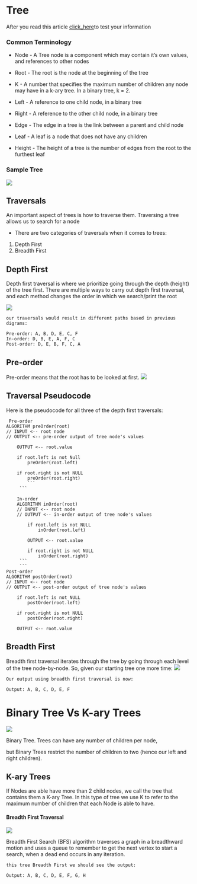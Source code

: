 # Tree
After you read this article [click_here]()to test your information

### Common Terminology
* Node - A Tree node is a component which may contain it’s own values, and references to other nodes

* Root - The root is the node at the beginning of the tree

* K - A number that specifies the maximum number of children any node may have in a k-ary tree. In a binary tree, k = 2.

* Left - A reference to one child node, in a binary tree

* Right - A reference to the other child node, in a binary tree

* Edge - The edge in a tree is the link between a parent and child node

* Leaf - A leaf is a node that does not have any children

* Height - The height of a tree is the number of edges from the root to the furthest leaf

### Sample Tree
![](https://codefellows.github.io/common_curriculum/data_structures_and_algorithms/Code_401/class-15/resources/images/BinaryTree1.PNG)

## Traversals
An important aspect of trees is how to traverse them. Traversing a tree allows us to search for a node

* There are two categories of traversals when it comes to trees:

1. Depth First
2. Breadth First

## Depth First
Depth first traversal is where we prioritize going through the depth (height) of the tree first. There are multiple ways to carry out depth first traversal, and each method changes the order in which we search/print the root

![](https://codefellows.github.io/common_curriculum/data_structures_and_algorithms/Code_401/class-15/resources/images/tree-example.png)

```
our traversals would result in different paths based in previous digrams:

Pre-order: A, B, D, E, C, F
In-order: D, B, E, A, F, C
Post-order: D, E, B, F, C, A
```
## Pre-order
Pre-order means that the root has to be looked at first. 
![](https://codefellows.github.io/common_curriculum/data_structures_and_algorithms/Code_401/class-15/resources/images/DepthTraversal1.PNG)

## Traversal Pseudocode
Here is the pseudocode for all three of the depth first traversals:
```
 Pre-order
ALGORITHM preOrder(root)
// INPUT <-- root node
// OUTPUT <-- pre-order output of tree node's values

    OUTPUT <-- root.value

    if root.left is not Null
        preOrder(root.left)

    if root.right is not NULL
        preOrder(root.right)
        ```
     ```
        
    In-order
    ALGORITHM inOrder(root)
    // INPUT <-- root node
    // OUTPUT <-- in-order output of tree node's values

        if root.left is not NULL
            inOrder(root.left)

        OUTPUT <-- root.value

        if root.right is not NULL
            inOrder(root.right)
     ```   
     ```
Post-order
ALGORITHM postOrder(root)
// INPUT <-- root node
// OUTPUT <-- post-order output of tree node's values

    if root.left is not NULL
        postOrder(root.left)

    if root.right is not NULL
        postOrder(root.right)

    OUTPUT <-- root.value

```

## Breadth First
Breadth first traversal iterates through the tree by going through each level of the tree node-by-node. So, given our starting tree one more time:
![](https://codefellows.github.io/common_curriculum/data_structures_and_algorithms/Code_401/class-15/resources/images/tree-example.png)

```
Our output using breadth first traversal is now:

Output: A, B, C, D, E, F
```

# Binary Tree Vs K-ary Trees

![](https://codefellows.github.io/common_curriculum/data_structures_and_algorithms/Code_401/class-15/resources/images/BinaryTree2.PNG)

Binary Tree. Trees can have any number of children per node, 

but Binary Trees restrict the number of children to two (hence our left and right children).

## K-ary Trees

If Nodes are able have more than 2 child nodes, we call the tree that contains them a K-ary Tree. In this type of tree we use K to refer to the maximum number of children that each Node is able to have.

#### Breadth First Traversal
![](https://codefellows.github.io/common_curriculum/data_structures_and_algorithms/Code_401/class-15/resources/images/KaryTree1.png)

Breadth First Search (BFS) algorithm traverses a graph in a breadthward motion and uses a queue to remember to get the next vertex to start a search, when a dead end occurs in any iteration.

```
this tree Breadth First we should see the output:

Output: A, B, C, D, E, F, G, H
```

